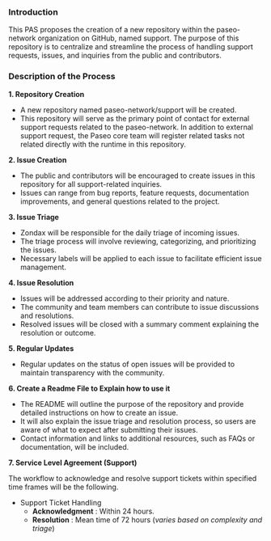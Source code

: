 
### Introduction
This PAS proposes the creation of a new repository within the paseo-network organization on GitHub, named support. The purpose of this repository is to centralize and streamline the process of handling support requests, issues, and inquiries from the public and contributors.

### Description of the Process
**1. Repository Creation**

- A new repository named paseo-network/support will be created.
- This repository will serve as the primary point of contact for external support requests related to the paseo-network. In addition to external support request,  the Paseo core team will register related tasks not related directly with the runtime in this repository. 

**2. Issue Creation**

- The public and contributors will be encouraged to create issues in this repository for all support-related inquiries.
- Issues can range from bug reports, feature requests, documentation improvements, and general questions related to the project.

**3. Issue Triage**

- Zondax will be responsible for the daily triage of incoming issues.
- The triage process will involve reviewing, categorizing, and prioritizing the issues.
- Necessary labels will be applied to each issue to facilitate efficient issue management.

**4. Issue Resolution**

- Issues will be addressed according to their priority and nature.
- The community and team members can contribute to issue discussions and resolutions.
- Resolved issues will be closed with a summary comment explaining the resolution or outcome.

**5. Regular Updates**

- Regular updates on the status of open issues will be provided to maintain transparency with the community.

**6. Create a Readme File to Explain how to use it**

- The README will outline the purpose of the repository and provide detailed instructions on how to create an issue.
- It will also explain the issue triage and resolution process, so users are aware of what to expect after submitting their issues.
- Contact information and links to additional resources, such as FAQs or documentation, will be included.

**7. Service Level Agreement (Support)**

The workflow to acknowledge and resolve support tickets within specified time frames will be the following.

- Support Ticket Handling
  - **Acknowledgment** : Within 24 hours.
  - **Resolution** : Mean time of 72 hours (_varies based on complexity and triage_)
